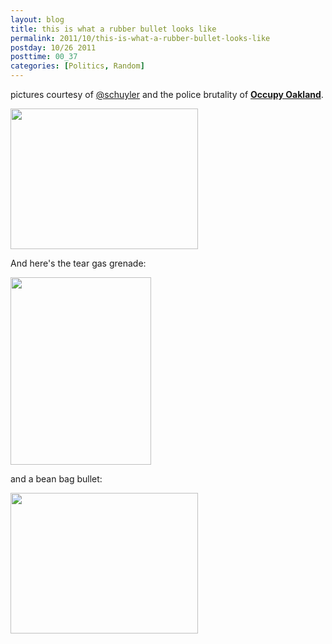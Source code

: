 ```yaml
---
layout: blog
title: this is what a rubber bullet looks like
permalink: 2011/10/this-is-what-a-rubber-bullet-looks-like
postday: 10/26 2011
posttime: 00_37
categories: [Politics, Random]
---
```


pictures courtesy of <a href="http://twitpic.com/photos/schuyler">@schuyler</a> and the police brutality of <strong><a href="http://www.youtube.com/results?search_query=occupy+oakland+tear&aq=f" target="_blank">Occupy Oakland</a></strong>.


<a href="http://blog.kristeraxel.com/wp-content/uploads/2011/10/rubber-bullet.jpg"><img src="http://blog.kristeraxel.com/wp-content/uploads/2011/10/rubber-bullet-300x225.jpg" alt="" title="rubber-bullet" width="300" height="225" class="aligncenter size-medium wp-image-1396" /></a>


And here's the tear gas grenade:

<a href="http://blog.kristeraxel.com/wp-content/uploads/2011/10/cs-grenade.jpg"><img src="http://blog.kristeraxel.com/wp-content/uploads/2011/10/cs-grenade-225x300.jpg" alt="" title="cs-grenade" width="225" height="300" class="aligncenter size-medium wp-image-1398" /></a>

and a bean bag bullet:

<a href="http://blog.kristeraxel.com/wp-content/uploads/2011/10/beanbag.jpg"><img src="http://blog.kristeraxel.com/wp-content/uploads/2011/10/beanbag-300x225.jpg" alt="" title="beanbag" width="300" height="225" class="aligncenter size-medium wp-image-1401" /></a>
